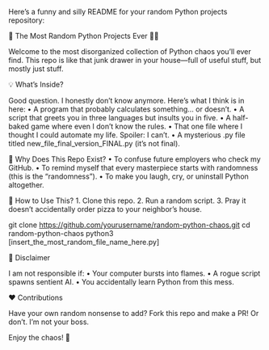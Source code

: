 Here’s a funny and silly README for your random Python projects repository:

🐍 The Most Random Python Projects Ever 🧙‍♂️

Welcome to the most disorganized collection of Python chaos you’ll ever find. This repo is like that junk drawer in your house—full of useful stuff, but mostly just stuff.

💡 What’s Inside?

Good question. I honestly don’t know anymore. Here’s what I think is in here:
	•	A program that probably calculates something… or doesn’t.
	•	A script that greets you in three languages but insults you in five.
	•	A half-baked game where even I don’t know the rules.
	•	That one file where I thought I could automate my life. Spoiler: I can’t.
	•	A mysterious .py file titled new_file_final_version_FINAL.py (it’s not final).

🧠 Why Does This Repo Exist?
	•	To confuse future employers who check my GitHub.
	•	To remind myself that every masterpiece starts with randomness (this is the “randomness”).
	•	To make you laugh, cry, or uninstall Python altogether.

🤔 How to Use This?
	1.	Clone this repo.
	2.	Run a random script.
	3.	Pray it doesn’t accidentally order pizza to your neighbor’s house.

git clone https://github.com/yourusername/random-python-chaos.git
cd random-python-chaos
python3 [insert_the_most_random_file_name_here.py]

🚨 Disclaimer

I am not responsible if:
	•	Your computer bursts into flames.
	•	A rogue script spawns sentient AI.
	•	You accidentally learn Python from this mess.

❤️ Contributions

Have your own random nonsense to add? Fork this repo and make a PR! Or don’t. I’m not your boss.

Enjoy the chaos! 🎉
